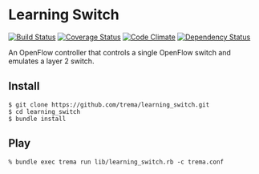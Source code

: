 Learning Switch
===============

[![Build Status](http://img.shields.io/travis/trema/learning_switch/develop.svg?style=flat)][travis]
[![Coverage Status](http://img.shields.io/coveralls/trema/learning_switch/develop.svg?style=flat)][coveralls]
[![Code Climate](http://img.shields.io/codeclimate/github/trema/learning_switch.svg?style=flat)][codeclimate]
[![Dependency Status](http://img.shields.io/gemnasium/trema/learning_switch.svg?style=flat)][gemnasium]

An OpenFlow controller that controls a single OpenFlow switch and
emulates a layer 2 switch.

[travis]: http://travis-ci.org/trema/learning_switch
[coveralls]: https://coveralls.io/r/trema/learning_switch
[codeclimate]: https://codeclimate.com/github/trema/learning_switch
[gemnasium]: https://gemnasium.com/trema/learning_switch

Install
-------

```
$ git clone https://github.com/trema/learning_switch.git
$ cd learning_switch
$ bundle install
```


Play
----

```
% bundle exec trema run lib/learning_switch.rb -c trema.conf
```

